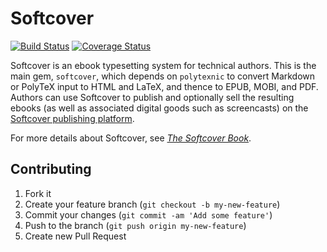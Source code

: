 # Softcover

[![Build Status](https://travis-ci.org/softcover/softcover.png?branch=master)](https://travis-ci.org/softcover/softcover) [![Coverage Status](https://coveralls.io/repos/softcover/softcover/badge.png)](https://coveralls.io/r/softcover/softcover)

Softcover is an ebook typesetting system for technical authors. This is the main gem, `softcover`, which depends on `polytexnic` to convert Markdown or PolyTeX input to HTML and LaTeX, and thence to EPUB, MOBI, and PDF. Authors can use Softcover to publish and optionally sell the resulting ebooks (as well as associated digital goods such as screencasts) on the [Softcover publishing platform](http://www.softcover.io/).

For more details about Softcover, see [*The Softcover Book*](http://manual.softcover.io/book).

<!--
# Softcover CLI

Command line interface for Softcover.io

## Installation

    $ gem install softcover

## Usage

    $ softcover <command>

## Commands:

* login
* logout
* build:html, build:pdf, build:epub, build:mobi, build:all
* build (aliased to build:html)
* publish
* new

## Development Notes
    $ softcover config:add host=http://localhost:3000

  * use "silence=false" to unsilence spec output:

    $ silence=false bundle exec rspec
-->
## Contributing

1. Fork it
2. Create your feature branch (`git checkout -b my-new-feature`)
3. Commit your changes (`git commit -am 'Add some feature'`)
4. Push to the branch (`git push origin my-new-feature`)
5. Create new Pull Request

